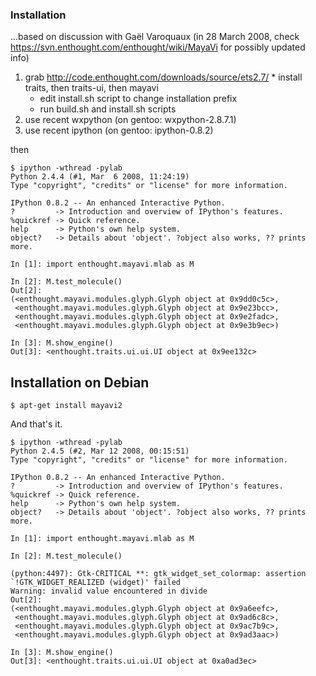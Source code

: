 ### Installation ###

...based on discussion with Gaël Varoquaux (in 28 March 2008, check https://svn.enthought.com/enthought/wiki/MayaVi for possibly updated info)

  1. grab http://code.enthought.com/downloads/source/ets2.7/
    * install traits, then traits-ui, then mayavi
      * edit install.sh script to change installation prefix
      * run build.sh and install.sh scripts
  1. use recent wxpython (on gentoo: wxpython-2.8.7.1)
  1. use recent ipython (on gentoo: ipython-0.8.2)

then

```
$ ipython -wthread -pylab 
Python 2.4.4 (#1, Mar  6 2008, 11:24:19)
Type "copyright", "credits" or "license" for more information.

IPython 0.8.2 -- An enhanced Interactive Python.
?         -> Introduction and overview of IPython's features.
%quickref -> Quick reference.
help      -> Python's own help system.
object?   -> Details about 'object'. ?object also works, ?? prints more.

In [1]: import enthought.mayavi.mlab as M

In [2]: M.test_molecule()
Out[2]:
(<enthought.mayavi.modules.glyph.Glyph object at 0x9dd0c5c>,
 <enthought.mayavi.modules.glyph.Glyph object at 0x9e23bcc>,
 <enthought.mayavi.modules.glyph.Glyph object at 0x9e2fadc>,
 <enthought.mayavi.modules.glyph.Glyph object at 0x9e3b9ec>)

In [3]: M.show_engine()
Out[3]: <enthought.traits.ui.ui.UI object at 0x9ee132c>
```

## Installation on Debian ##

```
$ apt-get install mayavi2
```

And that's it.

```
$ ipython -wthread -pylab
Python 2.4.5 (#2, Mar 12 2008, 00:15:51) 
Type "copyright", "credits" or "license" for more information.

IPython 0.8.2 -- An enhanced Interactive Python.
?         -> Introduction and overview of IPython's features.
%quickref -> Quick reference.
help      -> Python's own help system.
object?   -> Details about 'object'. ?object also works, ?? prints more.

In [1]: import enthought.mayavi.mlab as M

In [2]: M.test_molecule()

(python:4497): Gtk-CRITICAL **: gtk_widget_set_colormap: assertion `!GTK_WIDGET_REALIZED (widget)' failed
Warning: invalid value encountered in divide
Out[2]: 
(<enthought.mayavi.modules.glyph.Glyph object at 0x9a6eefc>,
 <enthought.mayavi.modules.glyph.Glyph object at 0x9ad6c8c>,
 <enthought.mayavi.modules.glyph.Glyph object at 0x9ac7b9c>,
 <enthought.mayavi.modules.glyph.Glyph object at 0x9ad3aac>)

In [3]: M.show_engine()
Out[3]: <enthought.traits.ui.ui.UI object at 0xa0ad3ec>
```